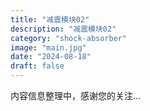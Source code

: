 ```yaml
---
title: "减震模块02"
description: "减震模块02"
category: "shock-absorber"
image: "main.jpg"
date: "2024-08-18"
draft: false
---
```


内容信息整理中，感谢您的关注...